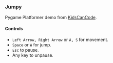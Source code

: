 ### Jumpy

Pygame Platformer demo from [KidsCanCode](https://www.youtube.com/channel/UCNaPQ5uLX5iIEHUCLmfAgKg).

#### Controls

* `Left Arrow, Right Arrow` or `A, S` for movement.
* `Space` or `W` for jump.
* `Esc` to pause.
* Any key to unpause.
